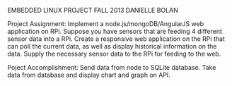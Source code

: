 EMBEDDED LINUX PROJECT
FALL 2013
DANIELLE BOLAN

Project Assignment:
Implement a node.js/mongoDB/AngularJS web application on RPi. Suppose you have sensors that are feeding 4 different sensor data into a RPi. Create a responsive web application on the RPi that can poll the current data, as well as display historical information on the data. Supply the necessary sensor data to the RPi for feeding to the web.

Poject Accomplishment:
Send data from node to SQLite database. Take data from database and display chart and graph on API. 
